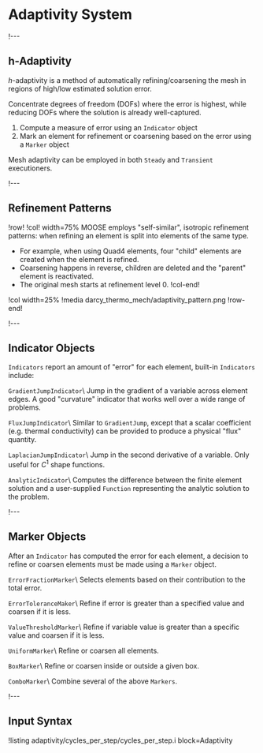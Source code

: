 # Adaptivity System

!---

## h-Adaptivity

$h$-adaptivity is a method of automatically refining/coarsening the mesh in regions of high/low
estimated solution error.

Concentrate degrees of freedom (DOFs) where the error is highest, while reducing DOFs where the
solution is already well-captured.

1. Compute a measure of error using an `Indicator` object
1. Mark an element for refinement or coarsening based on the error using a `Marker` object

Mesh adaptivity can be employed in both `Steady` and `Transient` executioners.

!---

## Refinement Patterns

!row!
!col! width=75%
MOOSE employs "self-similar", isotropic refinement patterns: when refining an element is split into
elements of the same type.

- For example, when using Quad4 elements, four "child" elements are created when the element is refined.
- Coarsening happens in reverse, children are deleted and the "parent" element is reactivated.
- The original mesh starts at refinement level 0.
!col-end!

!col width=25%
!media darcy_thermo_mech/adaptivity_pattern.png
!row-end!

!---

## Indicator Objects

`Indicators` report an amount of "error" for each element, built-in `Indicators` include:

`GradientJumpIndicator`\\
Jump in the gradient of a variable across element edges. A good "curvature"
indicator that works well over a wide range of problems.

`FluxJumpIndicator`\\
Similar to `GradientJump`, except that a scalar coefficient (e.g. thermal conductivity) can be
provided to produce a physical "flux" quantity.

`LaplacianJumpIndicator`\\
Jump in the second derivative of a variable. Only useful for $C^1$ shape functions.

`AnalyticIndicator`\\
Computes the difference between the finite element solution and a user-supplied `Function`
representing the analytic solution to the problem.

!---

## Marker Objects

After an `Indicator` has computed the error for each element, a decision to refine or coarsen
elements must be made using a `Marker` object.

`ErrorFractionMarker`\\
Selects elements based on their contribution to the total error.

`ErrorToleranceMaker`\\
Refine if error is greater than a specified value and coarsen if it is less.

`ValueThresholdMarker`\\
Refine if variable value is greater than a specific value and coarsen if it is less.

`UniformMarker`\\
Refine or coarsen all elements.

`BoxMarker`\\
Refine or coarsen inside or outside a given box.

`ComboMarker`\\
Combine several of the above `Markers`.

!---

## Input Syntax

!listing adaptivity/cycles_per_step/cycles_per_step.i block=Adaptivity

